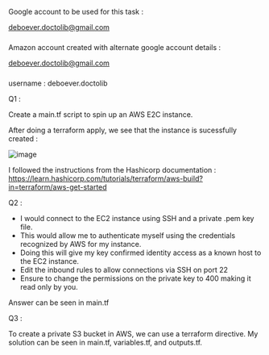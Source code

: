 Google account to be used for this task : 

deboever.doctolib@gmail.com
###

Amazon account created with alternate google account details : 

deboever.doctolib@gmail.com
###

username : deboever.doctolib


Q1 : 

Create a main.tf script to spin up an AWS E2C instance.

After doing a terraform apply, we see that the instance is sucessfully created : 

![image](https://user-images.githubusercontent.com/16905166/127865952-342a8abe-ce03-477d-85da-e2e63552e380.png)

I followed the instructions from the Hashicorp documentation : 
https://learn.hashicorp.com/tutorials/terraform/aws-build?in=terraform/aws-get-started

Q2 :

- I would connect to the EC2 instance using SSH and a private .pem key file. 
- This would allow me to authenticate myself using the credentials recognized by AWS for my instance. 
- Doing this will give my key confirmed identity access as a known host to the EC2 instance.  
- Edit the inbound rules to allow connections via SSH on port 22
- Ensure to change the permissions on the private key to 400 making it read only by you.

Answer can be seen in main.tf

Q3 :

To create a private S3 bucket in AWS, we can use a terraform directive. My solution can be seen in main.tf, variables.tf, and outputs.tf.



